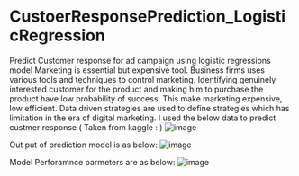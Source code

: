 # CustoerResponsePrediction_LogisticRegression
Predict Customer response for ad campaign using logistic regressions model
Marketing is essential but expensive tool. Business firms uses various tools and techniques to control marketing. Identifying  genuinely interested  customer for the product and making him to purchase the product have low probability of success. This make marketing expensive, low efficient. Data driven strategies are used to define strategies which has limitation in the era of digital marketing.
I used the below data to predict custmer response ( Taken from kaggle : )
![image](https://user-images.githubusercontent.com/30693664/166148564-58c61270-557d-45d9-8fad-87a539c0df01.png)
 
 Out put of  prediction model is as below:
 ![image](https://user-images.githubusercontent.com/30693664/166148587-4ccac212-6259-4858-9a4b-985215057baa.png)

Model Perforamnce parmeters are as below: 
![image](https://user-images.githubusercontent.com/30693664/166148611-8f9c2167-79e8-42c0-9e4c-f43d4e874da6.png)

